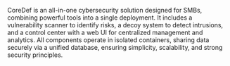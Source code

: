 CoreDef is an all-in-one cybersecurity solution designed for SMBs, combining powerful tools into a single deployment. It includes a vulnerability scanner to identify risks, a decoy system to detect intrusions, and a control center with a web UI for centralized management and analytics. All components operate in isolated containers, sharing data securely via a unified database, ensuring simplicity, scalability, and strong security principles.
